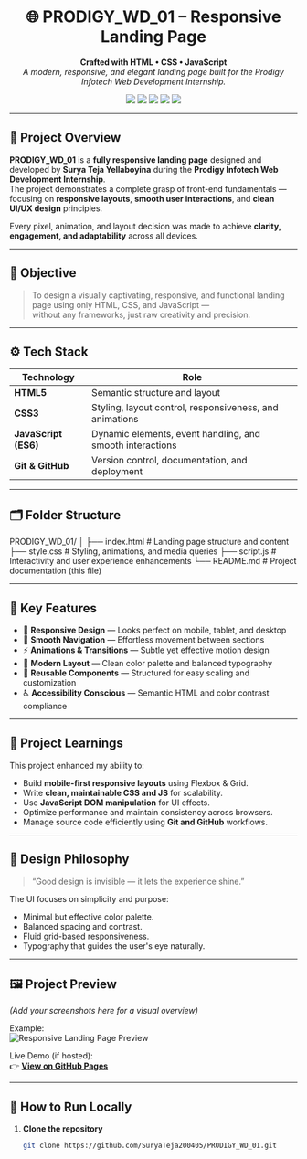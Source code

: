 <!-- 🌐 PRODIGY_WD_01 - Responsive Landing Page -->

<h1 align="center">🌐 PRODIGY_WD_01 – Responsive Landing Page</h1>

<p align="center">
  <b>Crafted with HTML • CSS • JavaScript</b><br>
  <i>A modern, responsive, and elegant landing page built for the Prodigy Infotech Web Development Internship.</i>
</p>

<p align="center">
  <img src="https://img.shields.io/badge/HTML5-orange?logo=html5&logoColor=white" />
  <img src="https://img.shields.io/badge/CSS3-blue?logo=css3&logoColor=white" />
  <img src="https://img.shields.io/badge/JavaScript-yellow?logo=javascript&logoColor=black" />
  <img src="https://img.shields.io/badge/Status-Completed-brightgreen?style=flat-square" />
  <img src="https://img.shields.io/github/stars/SuryaTeja200405/PRODIGY_WD_01?style=social" />
</p>

---

## 🧩 Project Overview  

**PRODIGY_WD_01** is a **fully responsive landing page** designed and developed by **Surya Teja Yellaboyina** during the **Prodigy Infotech Web Development Internship**.  
The project demonstrates a complete grasp of front-end fundamentals — focusing on **responsive layouts**, **smooth user interactions**, and **clean UI/UX design** principles.  

Every pixel, animation, and layout decision was made to achieve **clarity, engagement, and adaptability** across all devices.

---

## 🎯 Objective  

> To design a visually captivating, responsive, and functional landing page using only HTML, CSS, and JavaScript —  
> without any frameworks, just raw creativity and precision.

---

## ⚙️ Tech Stack  

| Technology | Role |
|-------------|------|
| **HTML5** | Semantic structure and layout |
| **CSS3** | Styling, layout control, responsiveness, and animations |
| **JavaScript (ES6)** | Dynamic elements, event handling, and smooth interactions |
| **Git & GitHub** | Version control, documentation, and deployment |

---

## 🗂️ Folder Structure  
PRODIGY_WD_01/
│
├── index.html # Landing page structure and content
├── style.css # Styling, animations, and media queries
├── script.js # Interactivity and user experience enhancements
└── README.md # Project documentation (this file)


---

## 🌟 Key Features  

- 📱 **Responsive Design** — Looks perfect on mobile, tablet, and desktop  
- 🧭 **Smooth Navigation** — Effortless movement between sections  
- ⚡ **Animations & Transitions** — Subtle yet effective motion design  
- 🎨 **Modern Layout** — Clean color palette and balanced typography  
- 🧩 **Reusable Components** — Structured for easy scaling and customization  
- ♿ **Accessibility Conscious** — Semantic HTML and color contrast compliance  

---

## 🧠 Project Learnings  

This project enhanced my ability to:  

- Build **mobile-first responsive layouts** using Flexbox & Grid.  
- Write **clean, maintainable CSS and JS** for scalability.  
- Use **JavaScript DOM manipulation** for UI effects.  
- Optimize performance and maintain consistency across browsers.  
- Manage source code efficiently using **Git and GitHub** workflows.  

---

## 🧱 Design Philosophy  

> “Good design is invisible — it lets the experience shine.”  

The UI focuses on simplicity and purpose:  
- Minimal but effective color palette.  
- Balanced spacing and contrast.  
- Fluid grid-based responsiveness.  
- Typography that guides the user's eye naturally.  

---

## 🖼️ Project Preview  

*(Add your screenshots here for a visual overview)*  

Example:  
![Responsive Landing Page Preview](./assets/preview.png)

Live Demo (if hosted):  
👉 [**View on GitHub Pages**](https://surjateja200405.github.io/PRODIGY_WD_01/)

---

## 🧭 How to Run Locally  

1. **Clone the repository**  
   ```bash
   git clone https://github.com/SuryaTeja200405/PRODIGY_WD_01.git
